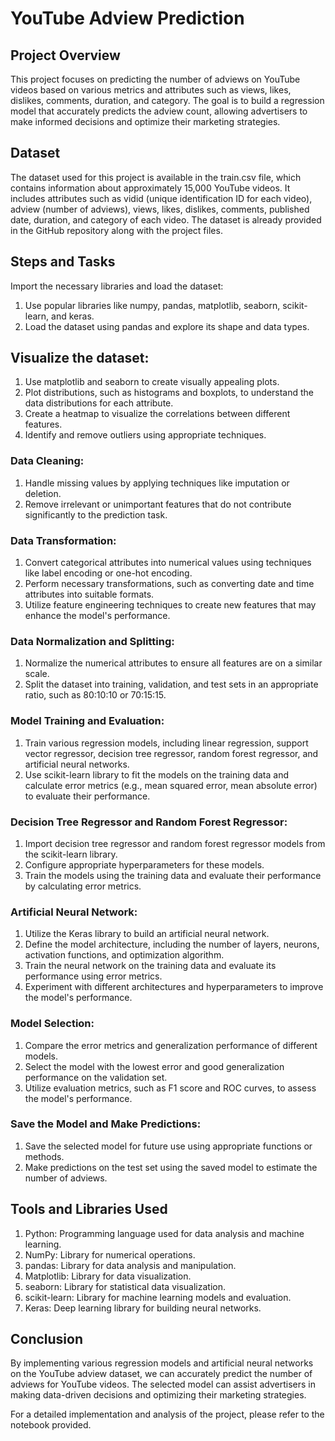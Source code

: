 # YouTube Adview Prediction
## Project Overview
This project focuses on predicting the number of adviews on YouTube videos based on various metrics and attributes such as views, likes, dislikes, comments, duration, and category. The goal is to build a regression model that accurately predicts the adview count, allowing advertisers to make informed decisions and optimize their marketing strategies.

## Dataset
The dataset used for this project is available in the train.csv file, which contains information about approximately 15,000 YouTube videos. It includes attributes such as vidid (unique identification ID for each video), adview (number of adviews), views, likes, dislikes, comments, published date, duration, and category of each video. The dataset is already provided in the GitHub repository along with the project files.

## Steps and Tasks
Import the necessary libraries and load the dataset:

1. Use popular libraries like numpy, pandas, matplotlib, seaborn, scikit-learn, and keras.
2. Load the dataset using pandas and explore its shape and data types.

## Visualize the dataset:

1. Use matplotlib and seaborn to create visually appealing plots.
2. Plot distributions, such as histograms and boxplots, to understand the data distributions for each attribute.
3. Create a heatmap to visualize the correlations between different features.
4. Identify and remove outliers using appropriate techniques.
   
### Data Cleaning:

1. Handle missing values by applying techniques like imputation or deletion.
2. Remove irrelevant or unimportant features that do not contribute significantly to the prediction task.

### Data Transformation:

1. Convert categorical attributes into numerical values using techniques like label encoding or one-hot encoding.
2. Perform necessary transformations, such as converting date and time attributes into suitable formats.
3. Utilize feature engineering techniques to create new features that may enhance the model's performance.

### Data Normalization and Splitting:

1. Normalize the numerical attributes to ensure all features are on a similar scale.
2. Split the dataset into training, validation, and test sets in an appropriate ratio, such as 80:10:10 or 70:15:15.

### Model Training and Evaluation:

1. Train various regression models, including linear regression, support vector regressor, decision tree regressor, random forest regressor, and artificial neural networks.
2. Use scikit-learn library to fit the models on the training data and calculate error metrics (e.g., mean squared error, mean absolute error) to evaluate their performance.

### Decision Tree Regressor and Random Forest Regressor:

1. Import decision tree regressor and random forest regressor models from the scikit-learn library.
2. Configure appropriate hyperparameters for these models.
3. Train the models using the training data and evaluate their performance by calculating error metrics.

### Artificial Neural Network:

1. Utilize the Keras library to build an artificial neural network.
2. Define the model architecture, including the number of layers, neurons, activation functions, and optimization algorithm.
3. Train the neural network on the training data and evaluate its performance using error metrics.
4. Experiment with different architectures and hyperparameters to improve the model's performance.

### Model Selection:

1. Compare the error metrics and generalization performance of different models.
2. Select the model with the lowest error and good generalization performance on the validation set.
3. Utilize evaluation metrics, such as F1 score and ROC curves, to assess the model's performance.

### Save the Model and Make Predictions:

1. Save the selected model for future use using appropriate functions or methods.
2. Make predictions on the test set using the saved model to estimate the number of adviews.

## Tools and Libraries Used

1. Python: Programming language used for data analysis and machine learning.
2. NumPy: Library for numerical operations.
3. pandas: Library for data analysis and manipulation.
4. Matplotlib: Library for data visualization.
5. seaborn: Library for statistical data visualization.
6. scikit-learn: Library for machine learning models and evaluation.
7. Keras: Deep learning library for building neural networks.
   
## Conclusion
By implementing various regression models and artificial neural networks on the YouTube adview dataset, we can accurately predict the number of adviews for YouTube videos. The selected model can assist advertisers in making data-driven decisions and optimizing their marketing strategies.

For a detailed implementation and analysis of the project, please refer to the notebook provided.
